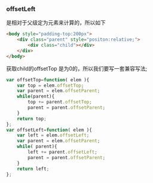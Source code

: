 ### offsetLeft

是相对于父级定为元素来计算的，所以如下

```html
<body style="padding-top:200px">
    <div class="parent" style="positon:relative;">
        <div class="child"></div>
    </div>
</body>
```
获取child的offsetTop 是为0的，所以我们要写一套兼容写法;

```javascript
var offsetTop=function( elem ){ 
    var top = elem.offsetTop; 
    var parent = elem.offsetParent; 
    while(parent){ 
        top += parent.offsetTop; 
        parent = parent.offsetParent; 
    }
    return top; 
};
var offsetLeft=function( elem ){ 
    var left = elem.offsetLeft; 
    var parent = elem.offsetParent; 
    while( parent){ 
        left += parent.offsetLeft; 
        parent = parent.offsetParent; 
    }
    return left; 
};
```